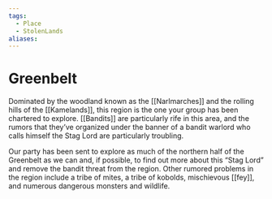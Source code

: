 ```yaml
---
tags:
  - Place
  - StolenLands
aliases:
---
```

# Greenbelt
Dominated by the woodland known as the [[Narlmarches]] and the rolling hills of the [[Kamelands]], this region is the one your group has been chartered to explore. [[Bandits]] are particularly rife in this area, and the rumors that they’ve organized under the banner of a bandit warlord who calls himself the Stag Lord are particularly troubling. 

Our party has been sent to explore as much of the northern half of the Greenbelt as we can and, if possible, to find out more about this “Stag Lord” and remove the bandit threat from the region. Other rumored problems in the region include a tribe of mites, a tribe of kobolds, mischievous [[fey]], and numerous dangerous monsters and wildlife.